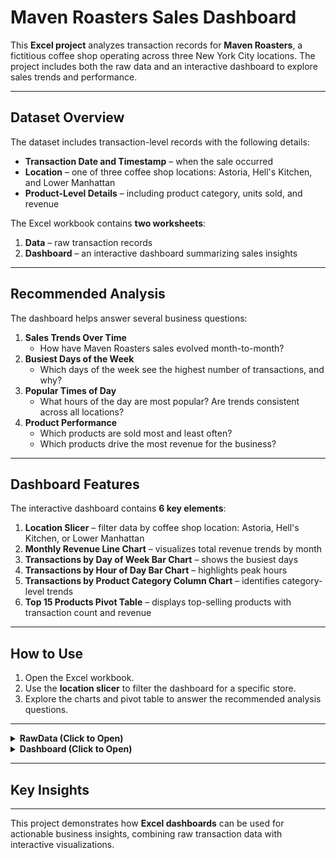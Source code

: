 # Maven Roasters Sales Dashboard

This **Excel project** analyzes transaction records for **Maven Roasters**, a fictitious coffee shop operating across three New York City locations. The project includes both the raw data and an interactive dashboard to explore sales trends and performance.

---

## Dataset Overview

The dataset includes transaction-level records with the following details:  

- **Transaction Date and Timestamp** – when the sale occurred  
- **Location** – one of three coffee shop locations: Astoria, Hell's Kitchen, and Lower Manhattan  
- **Product-Level Details** – including product category, units sold, and revenue  

The Excel workbook contains **two worksheets**:  
1. **Data** – raw transaction records  
2. **Dashboard** – an interactive dashboard summarizing sales insights  

---

## Recommended Analysis

The dashboard helps answer several business questions:  

1. **Sales Trends Over Time**  
   - How have Maven Roasters sales evolved month-to-month?  
2. **Busiest Days of the Week**  
   - Which days of the week see the highest number of transactions, and why?  
3. **Popular Times of Day**  
   - What hours of the day are most popular? Are trends consistent across all locations?  
4. **Product Performance**  
   - Which products are sold most and least often?  
   - Which products drive the most revenue for the business?  

---

## Dashboard Features

The interactive dashboard contains **6 key elements**:  

1. **Location Slicer** – filter data by coffee shop location: Astoria, Hell's Kitchen, or Lower Manhattan  
2. **Monthly Revenue Line Chart** – visualizes total revenue trends by month  
3. **Transactions by Day of Week Bar Chart** – shows the busiest days  
4. **Transactions by Hour of Day Bar Chart** – highlights peak hours  
5. **Transactions by Product Category Column Chart** – identifies category-level trends  
6. **Top 15 Products Pivot Table** – displays top-selling products with transaction count and revenue  

---

## How to Use

1. Open the Excel workbook.  
2. Use the **location slicer** to filter the dashboard for a specific store.  
3. Explore the charts and pivot table to answer the recommended analysis questions.  

---
<details>
<summary><strong>RawData (Click to Open)</strong></summary>

![RawData](https://github.com/a-paija/Coffee-Shop-Sales/blob/main/Preview/Data.png)

</details>
   
<details>
<summary><strong>Dashboard (Click to Open)</strong></summary>

<img src="https://github.com/a-paija/Coffee-Shop-Sales/blob/main/Preview/Coffee%201.png" height="600" width="600" />
<img src="https://github.com/a-paija/Coffee-Shop-Sales/blob/main/Preview/Coffee%202.png" height="600" width="600" />
<img src="https://github.com/a-paija/Coffee-Shop-Sales/blob/main/Preview/Coffee%203.png" height="600" width="600" />
<img src="https://github.com/a-paija/Coffee-Shop-Sales/blob/main/Preview/Coffee%204.png" height="600" width="600" />

</details>

---

## Key Insights


---

This project demonstrates how **Excel dashboards** can be used for actionable business insights, combining raw transaction data with interactive visualizations.

